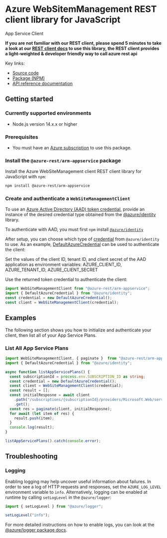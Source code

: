 # Azure WebSitemManagement REST client library for JavaScript

App Service Client

**If you are not familiar with our REST client, please spend 5 minutes to take a look at our [REST client docs](https://github.com/Azure/azure-sdk-for-js/blob/main/documentation/rest-clients.md) to use this library, the REST client provides a light-weighted & developer friendly way to call azure rest api**

Key links:

- [Source code](https://github.com/Azure/azure-sdk-for-js/tree/main/sdk/appservice/arm-appservice-rest)
- [Package (NPM)](https://www.npmjs.com/package/@azure-rest/arm-appservice)
- [API reference documentation](https://docs.microsoft.com/javascript/api/@azure-rest/arm-appservice)

## Getting started

### Currently supported environments

- Node.js version 14.x.x or higher

### Prerequisites

- You must have an [Azure subscription](https://azure.microsoft.com/free/) to use this package.

### Install the `@azure-rest/arm-appservice` package

Install the Azure WebSiteManagement client REST client library for JavaScript with `npm`:

```bash
npm install @azure-rest/arm-appservice
```

### Create and authenticate a `WebSiteManagementClient`

To use an [Azure Active Directory (AAD) token credential](https://docs.microsoft.com/azure/databricks/dev-tools/api/latest/aad/app-aad-token),
provide an instance of the desired credential type obtained from the
[@azure/identity](https://github.com/Azure/azure-sdk-for-js/tree/main/sdk/identity/identity#credentials) library.

To authenticate with AAD, you must first `npm` install [`@azure/identity`](https://www.npmjs.com/package/@azure/identity) 

After setup, you can choose which type of [credential](https://github.com/Azure/azure-sdk-for-js/tree/main/sdk/identity/identity#credentials) from `@azure/identity` to use.
As an example, [DefaultAzureCredential](https://github.com/Azure/azure-sdk-for-js/tree/main/sdk/identity/identity#defaultazurecredential)
can be used to authenticate the client:

Set the values of the client ID, tenant ID, and client secret of the AAD application as environment variables:
AZURE_CLIENT_ID, AZURE_TENANT_ID, AZURE_CLIENT_SECRET

Use the returned token credential to authenticate the client:

```typescript
import WebSiteManagementClient from "@azure-rest/arm-appservice";
import { DefaultAzureCredential } from "@azure/identity";
const credential = new DefaultAzureCredential();
const client = WebSiteManagementClient(credential);
```

## Examples

The following section shows you how to initialize and authenticate your client, then list all of your App Service Plans.

### List All App Service Plans

```typescript
import WebSiteManagementClient, { paginate }  from "@azure-rest/arm-appservice";
import { DefaultAzureCredential } from "@azure/identity";

async function listAppServicePlans() {
  const subscriptionId = process.env.SUBSCRIPTION_ID as string;
  const credential = new DefaultAzureCredential();
  const client = WebSiteManagementClient(credential);
  const result = [];
  const initialResposne = await client
    .path("/subscriptions/{subscriptionId}/providers/Microsoft.Web/serverfarms", subscriptionId)
    .get();
  const res = paginate(client, initialResposne);
  for await (let item of res) {
    result.push(item);
  }
  console.log(result);
}

listAppServicePlans().catch(console.error);
```

## Troubleshooting

### Logging

Enabling logging may help uncover useful information about failures. In order to see a log of HTTP requests and responses, set the `AZURE_LOG_LEVEL` environment variable to `info`. Alternatively, logging can be enabled at runtime by calling `setLogLevel` in the `@azure/logger`:

```javascript
import { setLogLevel } from "@azure/logger";

setLogLevel("info");
```

For more detailed instructions on how to enable logs, you can look at the [@azure/logger package docs](https://github.com/Azure/azure-sdk-for-js/tree/main/sdk/core/logger).